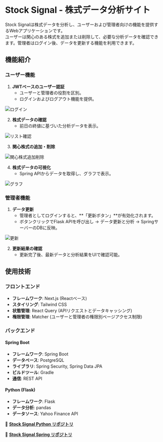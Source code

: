 # Stock Signal - 株式データ分析サイト

Stock Signalは株式データを分析し、ユーザーおよび管理者向けの機能を提供するWebアプリケーションです。  
ユーザーは関心のある株式を追加または削除して、必要な分析データを確認できます。管理者はログイン後、データを更新する機能を利用できます。



## **機能紹介**

### **ユーザー機能**
1. **JWTベースのユーザー認証**
   - ユーザーと管理者の役割を区別。
   - ログインおよびログアウト機能を提供。

![ログイン](https://github.com/user-attachments/assets/b61c891d-d2bc-4d09-a714-079a146c6f8c)

2. **株式データの確認**
   - 前日の終値に基づいた分析データを表示。
     
![リスト確認](https://github.com/user-attachments/assets/12acbdf6-da85-44f3-8e26-1e87b1e58a2a)

3. **関心株式の追加・削除**
   
![関心株式追加削除](https://github.com/user-attachments/assets/6532b81e-7c10-49c6-8359-de8da1fce4c1)

4. **株式データの可視化**
   - Spring APIからデータを取得し、グラフで表示。
   
![グラフ](https://github.com/user-attachments/assets/e0c56111-8200-45e3-a3b9-3f03445ab465)


### **管理者機能**
1. **データ更新**
   - 管理者としてログインすると、**「更新ボタン」**が有効化されます。
   - ボタンクリックでFlask APIを呼び出し → データ更新と分析 → SpringサーバーのDBに反映。

![更新](https://github.com/user-attachments/assets/a09cbaed-446c-4902-a0ce-c11f840b4b29)

2. **更新結果の確認**
   - 更新完了後、最新データと分析結果をUIで確認可能。



## **使用技術**

### **フロントエンド**
- **フレームワーク**: Next.js (Reactベース)
- **スタイリング**: Tailwind CSS
- **状態管理**: React Query (APIリクエストとデータキャッシング)
- **権限管理**: Matcher (ユーザーと管理者の権限別ページアクセス制限)

### **バックエンド**
#### **Spring Boot**
- **フレームワーク**: Spring Boot
- **データベース**: PostgreSQL
- **ライブラリ**: Spring Security, Spring Data JPA
- **ビルドツール**: Gradle
- **通信**: REST API

#### **Python (Flask)**
- **フレームワーク**: Flask
- **データ分析**: pandas
- **データソース**: Yahoo Finance API


🔗 **[Stock Signal Python リポジトリ](https://github.com/TheCodeRecipe/stock_api)**

🔗 **[Stock Signal Spring リポジトリ](https://github.com/TheCodeRecipe/stock_spring)**
